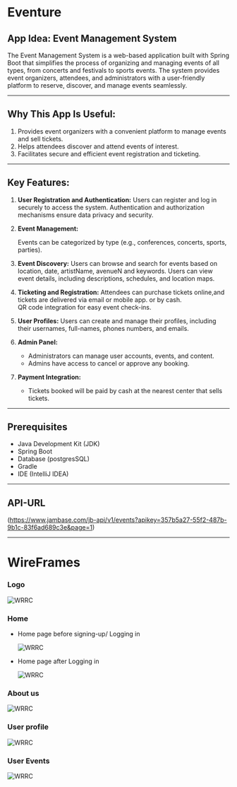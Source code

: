 # Eventure

## App Idea: Event Management System

The Event Management System is a web-based application built with Spring Boot that simplifies the process of organizing and managing events of all types, from concerts and festivals to sports events. The system provides event organizers, attendees, and administrators with a user-friendly platform to reserve, discover, and manage events seamlessly.

-------
## Why This App Is Useful:

  1. Provides event organizers with a convenient platform to manage events and sell tickets.
  2. Helps attendees discover and attend events of interest.
  3. Facilitates secure and efficient event registration and ticketing.
-------

## Key Features:

   1. **User Registration and Authentication:**
        Users can register and log in securely to access the system.
        Authentication and authorization mechanisms ensure data privacy and security.

   2. **Event Management:**
       
        Events can be categorized by type (e.g., conferences, concerts, sports, parties).

  3. **Event Discovery:**
        Users can browse and search for events based on location, date, artistName, avenueN and keywords.
        Users can view event details, including descriptions, schedules, and location maps.

  4. **Ticketing and Registration:**
        Attendees can purchase tickets online,and tickets are delivered via email or mobile app.
        or by cash.  
        QR code integration for easy event check-ins.

  5. **User Profiles:**
        Users can create and manage their profiles, including their usernames, full-names, phones numbers, and emails.

  6. **Admin Panel:**
     - Administrators can manage user accounts, events, and content.
     - Admins have access to cancel or approve any booking. 
     
  7. **Payment Integration:**
     - Tickets booked will be paid by cash at the nearest center that sells tickets. 
--------

## Prerequisites

  - Java Development Kit (JDK)
  - Spring Boot
  - Database (postgresSQL)
  - Gradle
  - IDE (IntelliJ IDEA)

_____

##  API-URL

 (https://www.jambase.com/jb-api/v1/events?apikey=357b5a27-55f2-487b-9b1c-83f6ad689c3e&page=1)

-----
# WireFrames

### **Logo**
![WRRC](./Assets/logo.jpeg)


### **Home**
  - Home page before signing-up/ Logging in

    ![WRRC](./Assets/homeBefore.png)

  - Home page after Logging in

    ![WRRC](./Assets/homeAfter.png)

### **About us**
![WRRC](./Assets/aboutus.png)

### **User profile**
![WRRC](./Assets/myprofile.png)

### **User Events**
![WRRC](./Assets/myEvents.png)



